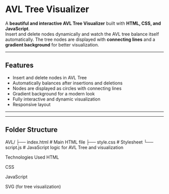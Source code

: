 # AVL Tree Visualizer

A **beautiful and interactive AVL Tree Visualizer** built with **HTML, CSS, and JavaScript**.  
Insert and delete nodes dynamically and watch the AVL tree balance itself automatically. The tree nodes are displayed with **connecting lines** and a **gradient background** for better visualization.

---

## Features

- Insert and delete nodes in AVL Tree
- Automatically balances after insertions and deletions
- Nodes are displayed as circles with connecting lines
- Gradient background for a modern look
- Fully interactive and dynamic visualization
- Responsive layout

---


---

## Folder Structure

AVL/
├── index.html # Main HTML file
├── style.css # Stylesheet
└── script.js # JavaScript logic for AVL Tree and visualization



Technologies Used
HTML

CSS

JavaScript

SVG (for tree visualization)
